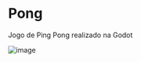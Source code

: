 # Pong
Jogo de Ping Pong realizado na Godot 

![image](https://github.com/PixelCrafters-Team/Pong/assets/88253809/fbf93d99-b1ed-4c34-a291-00f951efc58c)


